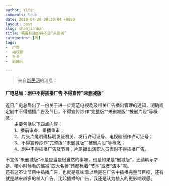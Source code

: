 ```yaml
---
author: YiYin
comments: true
date: 2016-04-28 08:30:04 +0800
layout: post
slug: shanjianban
title: 需要标注的并不是“未删减”
categories: [听]
tags: 
-  广告
-  电视剧
-  社会
-  新民网

---
```


<blockquote>来自<a href="http://shanghai.xinmin.cn/xmsq/2016/04/27/29921424.html">新民网</a>的消息：</blockquote>

#### 广电总局：剧中不得插播广告 不得宣传"未删减版"

近日广电总局出了一份关于进一步规范电视剧及相关广告播出管理的通知，明确规定剧中不得插播广告及节目，不得宣传炒作“完整版”“未删减版”“被删片段”等概念；<br/>
　　主要包括以下四点内容：<br/>
　　1、播前审查，重播重审；<br/>
　　2、片头片尾明确标明发证机关、发行许可证号、电视剧制作许可证号；<br/>
　　3、不得宣传炒作“完整版”“未删减版”“被删片段”等概念；<br/>
　　4、剧中不得插播广告及节目；片尾播出演职人员表时不得插播广告。

<div class="commentsonquote">
<div class="yiyin">
不宣传“未删减版”不是应当是很自然的事嘛。倒是如果是“删减版”，还请明示才是。咱小时候看的缩减“四大名著”还都标着“节本”或者“洁本”呢。<br/>
还有这不让节目中插播广告，也就是意味着以后是在广告中插播完整节目呗，还有就是越来越多的植入广告。比起插播的广告，我还是认为植入的更影响观感。
</div>
</div>

